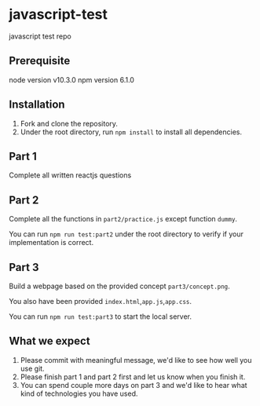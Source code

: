 # javascript-test

javascript test repo

## Prerequisite

node version v10.3.0
npm version 6.1.0

## Installation

1. Fork and clone the repository.
2. Under the root directory, run ```npm install``` to install all dependencies.

## Part 1

Complete all written reactjs questions

## Part 2

Complete all the functions in ```part2/practice.js``` except function ```dummy```.

You can run ```npm run test:part2``` under the root directory to verify if your implementation is correct.

## Part 3

Build a webpage based on the provided concept ```part3/concept.png```.

You also have been provided ```index.html```,```app.js```,```app.css```.

You can run ```npm run test:part3``` to start the local server.

## What we expect

1. Please commit with meaningful message, we'd like to see how well you use git.
2. Please finish part 1 and part 2 first and let us know when you finish it.
3. You can spend couple more days on part 3 and we'd like to hear what kind of technologies you have used.

